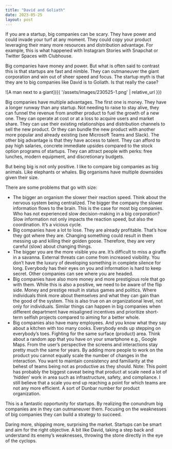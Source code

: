 ```yaml
---
title: "David and Goliath"
date: 2023-05-25
layout: post
---
```

If you are a startup, big companies can be scary. They have power and could invade your turf at any moment. They could copy your product leveraging their many more resources and distribution advantage. For example, this is what happened with Instagram Stories with Snapchat or Twitter Spaces with Clubhouse.

Big companies have money and power. But what is often said to contrast this is that startups are fast and nimble. They can outmaneuver the giant corporation and win out of sheer speed and focus. The startup myth is that they are to big companies like David is to Goliath. Is that really the case?

![A man next to a giant]({{ '/assets/images/230525-1.png' | relative_url }})

Big companies have multiple advantages. The first one is money. They have a longer runway than any startup. Not needing to raise to stay alive, they can funnel the revenue from another product to fuel the growth of a new one. They can operate at cost or at a loss to acquire users and market share. They can use their existing relationships and distribution channels to sell the new product. Or they can bundle the new product with another more popular and already existing (see Microsoft Teams and Slack). The other big advantage is that they have access to talent. They can afford to pay high salaries, concrete immediate upsides compared to the stock option programs of startups. They can attract people with perks: free lunches, modern equipment, and discretionary budgets.

But being big is not only positive. I like to compare big companies as big animals. Like elephants or whales. Big organisms have multiple downsides given their size.

There are some problems that go with size:
- The bigger an organism the slower their reaction speed. Think about the nervous system being centralized. The bigger the company the slower information flows to the brain. This is the case for most big companies. Who has not experienced slow decision-making in a big corporation? Slow information not only impacts the reaction speed, but also the coordination. It’s a vicious cycle.
- Big companies have a lot to lose. They are already profitable. That’s how they got where they are. Changing something could result in them messing up and killing their golden goose. Therefore, they are very careful (slow) about changing things.
- The bigger you are the more visible you are. It’s difficult to miss a giraffe in a savanna. External threats can come from increased visibility. You don’t have the luxury of developing something in complete silence for long. Everybody has their eyes on you and information is hard to keep secret. Other companies can see where you are headed.
- Big companies have also more money and more prestigious role that go with them. While this is also a positive, we need to be aware of the flip side. Money and prestige result in status games and politics. Where individuals think more about themselves and what they can gain than the good of the system. This is also true on an organizational level, not only for individuals. Similar things can happen in big companies when different department have misaligned incentives and prioritize short-term selfish projects compared to aiming for a better whole.
- Big companies also have many employees. And you know what they say about a kitchen with too many cooks. Everybody ends up stepping on everybody’s toes. Fighting for the same surface (product) area. Think about a random app that you have on your smartphone e.g., Google Maps. From the user’s perspective the screens and interactions stay pretty much the same for years. By adding more people to work on the product you cannot equally scale the number of changes in the interaction. You want to maintain consistency and familiarity at the behest of teams being not as productive as they should. Note: This point has probably the biggest caveat being that product at scale need a lot of ‘hidden’ work in area such as infrastructure, safety, and compliance. I still believe that a scale you end up reaching a point for which teams are not any more efficient. A sort of Dunbar number for product organization.

This is a fantastic opportunity for startups. By realizing the conundrum big companies are in they can outmaneuver them. Focusing on the weaknesses of big companies they can build a strategy to succeed.

Daring more, shipping more, surprising the market. Startups can be smart and aim for the right objective. A bit like David, taking a step back and understand its enemy’s weaknesses, throwing the stone directly in the eye of the cyclops.